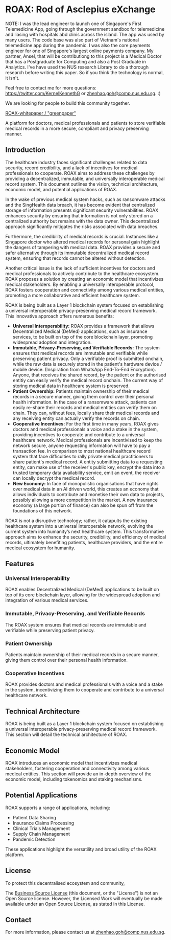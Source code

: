 # ROAX: Rod of Asclepius eXchange

NOTE: I was the lead engineer to launch one of Singapore's First Telemedicine App, going through the government sandbox for telemedicine and liasing with hospitals abd clinis across the island. The app was used by many users. The code base was also part of Vietnam's national telemedicine app during the pandemic.
I was also the core payments engineer for one of Singapore's largest online payments company. My partner, Ansel, that will be contributiong to this project is a Medical Doctor that has a Postgraduate for Computing and also a Post Graduate in Analytics.
I've have used the NUS research Library to do a thorough research before writing this paper. So if you think the technology is normal, it isn't.

Feel free to contact me for more questions: https://twitter.com/KernelKennethG or zhenhao.goh@comp.nus.edu.sg. :)

We are looking for people to build this community together.

[ROAX-whitepaper / "greenpaper"](https://github.com/DarkArtistry/roax-dmrx/blob/main/ROAX-greenpaper-version3.pdf)

A platform for doctors, medical professionals and patients to store verifiable medical records in a more secure, compliant and privacy preserving manner.

## Introduction

The healthcare industry faces significant challenges related to data security, record credibility, and a lack of incentives for medical professionals to cooperate. ROAX aims to address these challenges by providing a decentralized, immutable, and universally interoperable medical record system. This document outlines the vision, technical architecture, economic model, and potential applications of ROAX.

In the wake of previous medical system hacks, such as ransomware attacks and the SingHealth data breach, it has become evident that centralized storage of information presents significant security vulnerabilities. ROAX enhances security by ensuring that information is not only stored on a centralized authority but remains with the data owner. This decentralized approach significantly mitigates the risks associated with data breaches.

Furthermore, the credibility of medical records is crucial. Instances like a Singapore doctor who altered medical records for personal gain highlight the dangers of tampering with medical data. ROAX provides a secure and safer alternative through its immutable decentralized medical record system, ensuring that records cannot be altered without detection.

Another critical issue is the lack of sufficient incentives for doctors and medical professionals to actively contribute to the healthcare ecosystem. ROAX proposes a solution by creating an economic model that incentivizes medical stakeholders. By enabling a universally interoperable protocol, ROAX fosters cooperation and connectivity among various medical entities, promoting a more collaborative and efficient healthcare system.

ROAX is being built as a Layer 1 blockchain system focused on establishing a universal interoperable privacy-preserving medical record framework. This innovative approach offers numerous benefits:

- **Universal Interoperability:** ROAX provides a framework that allows Decentralized Medical (DeMed) applications, such as insurance services, to be built on top of the core blockchain layer, promoting widespread adoption and integration.
- **Immutable, Privacy-Preserving, and Verifiable Records:** The system ensures that medical records are immutable and verifiable while preserving patient privacy. Only a verifiable proof is submitted onchain, while the raw data is securely stored in the patient's hardware device / mobile device. (Inspiration from WhatsApp End-To-End Encryption). Anyone, that receives the shared record, by the patient or the authorised entitiy can easily verify the medical record onchain. The current way of storing medical data in healthcare system is preserved.
- **Patient Ownership:** Patients maintain ownership of their medical records in a secure manner, giving them control over their personal health information. In the case of a ransomware attack, patients can easily re-share their records and medical entities can verify them on chain. They can, without fees, locally share their medical records and any receiving entity can actually verify the records on chain.
- **Cooperative Incentives:** For the first time in many years, ROAX gives doctors and medical professionals a voice and a stake in the system, providing incentives to cooperate and contribute to a universal healthcare network. Medical professionals are incentivised to keep the network secure, anyone requesting information will have to pay a transaction fee. In comparison to most national healthcare record system that face difficulties to rally private medical practitioners to share patient's medical record. A entity submitting data to a requesting entity, can make use of the receiver's public key, encrypt the data into a trusted temporary data availability service, emit an event, the receiver can locally decrypt the medical record.
- **New Economy:** In face of monopolistic organisations that have rights over medical data in an AI driven world, this creates an economy that allows individuals to contribute and monetise their own data to projects, possibly allowing a more competition in the market. A new insurance economy (a large portion of finance) can also be spun off from the foundations of this network.

ROAX is not a disruptive technology; rather, it catapults the existing healthcare system into a universal interoperable network, evolving the current system into humanity’s next healthcare system. This transformative approach aims to enhance the security, credibility, and efficiency of medical records, ultimately benefiting patients, healthcare providers, and the entire medical ecosystem for humanity.

## Features

### Universal Interoperability

ROAX enables Decentralized Medical (DeMed) applications to be built on top of its core blockchain layer, allowing for the widespread adoption and integration of various medical services.

### Immutable, Privacy-Preserving, and Verifiable Records

The ROAX system ensures that medical records are immutable and verifiable while preserving patient privacy.

### Patient Ownership

Patients maintain ownership of their medical records in a secure manner, giving them control over their personal health information.

### Cooperative Incentives

ROAX provides doctors and medical professionals with a voice and a stake in the system, incentivizing them to cooperate and contribute to a universal healthcare network.

## Technical Architecture

ROAX is being built as a Layer 1 blockchain system focused on establishing a universal interoperable privacy-preserving medical record framework. This section will detail the technical architecture of ROAX.

## Economic Model

ROAX introduces an economic model that incentivizes medical stakeholders, fostering cooperation and connectivity among various medical entities. This section will provide an in-depth overview of the economic model, including tokenomics and staking mechanisms.

## Potential Applications

ROAX supports a range of applications, including:

- Patient Data Sharing
- Insurance Claims Processing
- Clinical Trials Management
- Supply Chain Management
- Pandemic Detection

These applications highlight the versatility and broad utility of the ROAX platform.

## License

To protect this decentralised ecosystem and community,



The [Business Source License](https://github.com/DarkArtistry/roax-dmrx/blob/main/LICENSE) (this document, or the "License") is not an Open Source license. However, the Licensed Work will eventually be made available under an Open Source License, as stated in this License.

## Contact

For more information, please contact us at [zhenhao.goh@comp.nus.edu.sg](mailto:zhenhao.goh@comp.nus.edu.sg).



